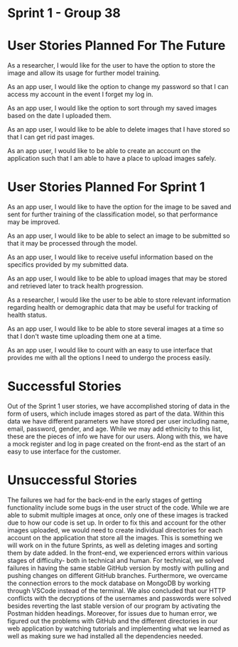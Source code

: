 # Sprint 1 - Group 38

# User Stories Planned For The Future
As a researcher, I would like for the user to have the option to store the image and allow its usage for further model training.

As an app user, I would like the option to change my password so that I can access my account in the event I forget my log in.

As an app user, I would like the option to sort through my saved images based on the date I uploaded them.

As an app user, I would like to be able to delete images that I have stored so that I can get rid past images.

As an app user, I would like to be able to create an account on the application such that I am able to have a place to upload images safely.


# User Stories Planned For Sprint 1
As an app user, I would like to have the option for the image to be saved and sent for further training of the classification model, so that performance may be improved.

As an app user, I would like to be able to select an image to be submitted so that it may be processed through the model.

As an app user, I would like to receive useful information based on the specifics provided by my submitted data.

As an app user, I would like to be able to upload images that may be stored and retrieved later to track health progression.

As a researcher, I would like the user to be able to store relevant information regarding health or demographic data that may be useful for tracking of health status.

As an app user, I would like to be able to store several images at a time so that I don't waste time uploading them one at a time.

As an app user, I would like to count with an easy to use interface that provides me with all the options I need to undergo the process easily.

# Successful Stories
Out of the Sprint 1 user stories, we have accomplished storing of data in the form of users, which include images stored as part of the data. Within this data we have
different parameters we have stored per user including name, email, password, gender, and age. While we may add ethnicity to this list, these are the pieces of info we have for our users. Along with this, we have a mock register and log in page created on the front-end as the start of an easy to use interface for the customer.

# Unsuccessful Stories
The failures we had for the back-end in the early stages of getting functionality include some bugs in the user struct of the code. While we are able to submit multiple images at once, only one of these images is tracked due to how our code is set up. In order to fix this and account for the other images uploaded, we would need to create individual directories for each account on the application that store all the images. This is something we will work on in the future Sprints, as well as deleting images and sorting them by date added. 
In the front-end, we experienced errors within various stages of difficulty- both in technical and human. For technical, we solved failures in having the same stable GitHub version by mostly with pulling and pushing changes on different GitHub branches. Furthermore, we overcame the connection errors to the mock database on MongoDB by working through VSCode instead of the terminal. We also concluded that our HTTP conflicts with the decryptions of the usernames and passwords were solved besides reverting the last stable version of our program by activating the Postman hidden headings. Moreover, for issues due to human error, we figured out the problems with GitHub and the different directories in our web application by watching tutorials and implementing what we learned as well as making sure we had installed all the dependencies needed.